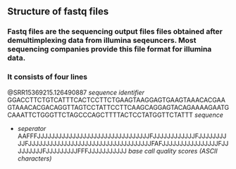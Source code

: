 ## Structure of fastq files
### Fastq files are the sequencing output files files obtained after demultimplexing data from illumina seqeuncers. Most sequencing companies provide this file format for illumina data.
### It consists of four lines


@SRR15369215.126490887 *sequence identifier*
GGACCTTCTGTCATTTCACTCCTTCTGAAGTAAGGAGTGAAGTAAACACGAAGTAAACACGACAGGTTAGTCCTATTCCTTCAAGCAGGAGTACAGAAAAGAATGCAAATTCTGGGTTCTAGCCCAGCTTTTACTCCTATGGTTCTATTT *sequence*
+ *seperator*
AAFFFJJJJJJJJJJJJJJJJJJJJJJJJJJJJJJJJFJJJJJJJJJJJJFJJJJJJJJJJFJJJJJJJJJJJJJJJJJJJJJJJJJJJJJJJJJJJFAFJJJJJJJJJJJJJJJJFJJJJJJJJJFJJJJJJJJJFFFJJJJJJJJJJJ *base call quality scores (ASCII characters)*
